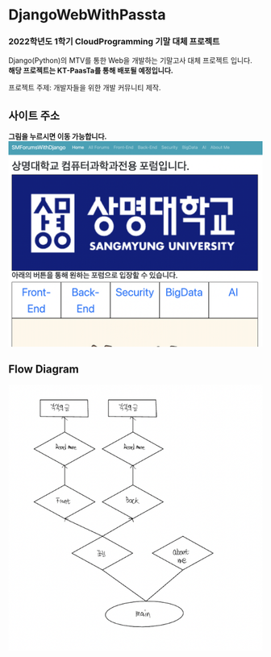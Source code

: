 # DjangoWebWithPassta

### 2022학년도 1학기 CloudProgramming 기말 대체 프로젝트  

Django(Python)의 MTV를 통한 Web을 개발하는 기말고사 대체 프로젝트 입니다.  
**해당 프로젝트는 KT-PaasTa를 통해 배포될 예정입니다.**

프로젝트 주제: 개발자들을 위한 개발 커뮤니티 제작.

## 사이트 주소
**그림을 누르시면 이동 가능합니다.**
[![DjangoSMForum](https://github.com/arad4228/DjangoWebWithPassta/blob/main/%ED%99%88%ED%8E%98%EC%9D%B4%EC%A7%80%20%EC%82%AC%EC%A7%84.png)](https://arad4228smforum.ktpaasta-v4.kr)

## Flow Diagram
![img](https://github.com/arad4228/DjangoWebWithPassta/blob/main/Flow%20Diagram/Flow%20Diagram(Proto).png)
